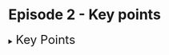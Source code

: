 # Episode 2 - Key points

<details><summary><font size=5>Key Points </font></summary>

  - ### `DOCTYPE` : <font size=3>This is the first line of code required in every HTML or XHTML document. The DOCTYPE tag is used to specify the version of HTML being used in our page/site</font>


  - ### `Head Tag` : <font size=3>The head section contains metadata, which simply means data about data. This means information in the head tag is not displayed on the page but this information is used by browsers and by search engines</font>
  - ### `Tags inside Head tag` : 
    - #### Title
    - #### Style
    - #### Meta
    - #### Base
    - #### Script
    - #### Link
  - ### `Title tag` : <font size=3>The title must be text-only, and it is shown in the browser's title bar or in the page's tab. It displays a title for the page in search engine-results & provides a title for the page when it is added to favorites. title doesn't override if there are multiple title in the page.</font>

  - ### `Style tag` : <font size=3>The style tag is used to define style rules at a page-level. These rules tell a browser how to present the document.</font>
  
</details>